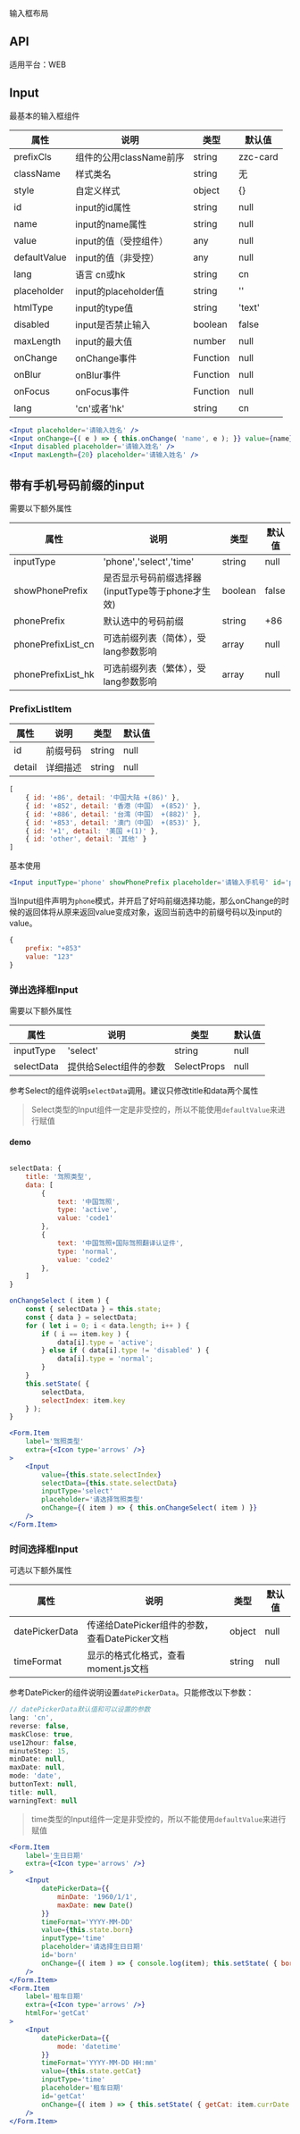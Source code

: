输入框布局

## API

适用平台：WEB

## Input

最基本的输入框组件

| 属性         | 说明                    | 类型     | 默认值   |
| ------------ | ----------------------- | -------- | -------- |
| prefixCls    | 组件的公用className前序 | string   | zzc-card |
| className    | 样式类名                | string   | 无       |
| style        | 自定义样式              | object   | {}       |
| id           | input的id属性           | string   | null     |
| name         | input的name属性         | string   | null     |
| value        | input的值（受控组件）   | any      | null     |
| defaultValue | input的值（非受控）     | any      | null     |
| lang         | 语言 cn或hk             | string   | cn       |
| placeholder  | input的placeholder值    | string   | ''       |
| htmlType     | input的type值           | string   | 'text'   |
| disabled     | input是否禁止输入       | boolean  | false    |
| maxLength    | input的最大值           | number   | null     |
| onChange     | onChange事件            | Function | null     |
| onBlur       | onBlur事件              | Function | null     |
| onFocus      | onFocus事件             | Function | null     |
| lang         | 'cn'或者'hk'            | string   | cn       |


```jsx
<Input placeholder='请输入姓名' />
<Input onChange={( e ) => { this.onChange( 'name', e ); }} value={name} placeholder='请输入姓名' />
<Input disabled placeholder='请输入姓名' />
<Input maxLength={20} placeholder='请输入姓名' />
```

## 带有手机号码前缀的input

需要以下额外属性

| 属性               | 说明                                             | 类型                  | 默认值 |
| ------------------ | ------------------------------------------------ | --------------------- | ------ |
| inputType          | 'phone','select','time'                          | string                | null   |
| showPhonePrefix    | 是否显示号码前缀选择器(inputType等于phone才生效) | boolean               | false  |
| phonePrefix        | 默认选中的号码前缀                               | string                | +86    |
| phonePrefixList_cn | 可选前缀列表（简体），受lang参数影响             | array<PrefixListItem> | null   |
| phonePrefixList_hk | 可选前缀列表（繁体），受lang参数影响             | array<PrefixListItem> | null   |

### PrefixListItem
| 属性   | 说明     | 类型   | 默认值 |
| ------ | -------- | ------ | ------ |
| id     | 前缀号码 | string | null   |
| detail | 详细描述 | string | null   |

```js
[
    { id: '+86', detail: '中国大陆 +(86)' },
    { id: '+852', detail: '香港（中国） +(852)' },
    { id: '+886', detail: '台湾（中国） +(882)' },
    { id: '+853', detail: '澳门（中国） +(853)' },
    { id: '+1', detail: '美国 +(1)' },
    { id: 'other', detail: '其他' }
]
```

基本使用
```jsx
<Input inputType='phone' showPhonePrefix placeholder='请输入手机号' id='phone' onChange={(value) => {console.log(value)}}/>
```

当Input组件声明为`phone`模式，并开启了好吗前缀选择功能，那么onChange的时候的返回体将从原来返回value变成对象，返回当前选中的前缀号码以及input的value。

```jsx
{
    prefix: "+853"
    value: "123"
}
```

### 弹出选择框Input

需要以下额外属性

| 属性       | 说明                   | 类型        | 默认值 |
| ---------- | ---------------------- | ----------- | ------ |
| inputType  | 'select'               | string      | null   |
| selectData | 提供给Select组件的参数 | SelectProps | null   |

参考Select的组件说明`selectData`调用。建议只修改title和data两个属性

> Select类型的Input组件一定是非受控的，所以不能使用`defaultValue`来进行赋值

#### demo
```jsx

selectData: {
    title: '驾照类型',
    data: [
        {
            text: '中国驾照',
            type: 'active',
            value: 'code1'
        },
        {
            text: '中国驾照+国际驾照翻译认证件',
            type: 'normal',
            value: 'code2'
        },
    ]
}

onChangeSelect ( item ) {
    const { selectData } = this.state;
    const { data } = selectData;
    for ( let i = 0; i < data.length; i++ ) {
        if ( i == item.key ) {
            data[i].type = 'active';
        } else if ( data[i].type != 'disabled' ) {
            data[i].type = 'normal';
        }
    }
    this.setState( {
        selectData,
        selectIndex: item.key
    } );
}

<Form.Item
    label='驾照类型'
    extra={<Icon type='arrows' />}
>
    <Input 
        value={this.state.selectIndex} 
        selectData={this.state.selectData} 
        inputType='select'
        placeholder='请选择驾照类型' 
        onChange={( item ) => { this.onChangeSelect( item ) }}
    />
</Form.Item>

```

### 时间选择框Input

可选以下额外属性

| 属性           | 说明                                           | 类型        | 默认值 |
| -------------- | ---------------------------------------------- | ----------- | ------ |
| datePickerData | 传递给DatePicker组件的参数，查看DatePicker文档 | object      | null   |
| timeFormat     | 显示的格式化格式，查看moment.js文档            | string | null   |

参考DatePicker的组件说明设置`datePickerData`。只能修改以下参数：

```jsx
// datePickerData默认值和可以设置的参数
lang: 'cn',
reverse: false,
maskClose: true,
use12hour: false,
minuteStep: 15,
minDate: null,
maxDate: null,
mode: 'date',
buttonText: null,
title: null,
warningText: null
```

> time类型的Input组件一定是非受控的，所以不能使用`defaultValue`来进行赋值

```jsx
<Form.Item
    label='生日日期'
    extra={<Icon type='arrows' />}
>
    <Input
        datePickerData={{
            minDate: '1960/1/1',
            maxDate: new Date()
        }}
        timeFormat='YYYY-MM-DD'
        value={this.state.born}
        inputType='time'
        placeholder='请选择生日日期'
        id='born'
        onChange={( item ) => { console.log(item); this.setState( { born: item.currDate } ) }}
    />
</Form.Item>
<Form.Item
    label='租车日期'
    extra={<Icon type='arrows' />}
    htmlFor='getCat'
>
    <Input
        datePickerData={{
            mode: 'datetime'
        }}
        timeFormat='YYYY-MM-DD HH:mm'
        value={this.state.getCat}
        inputType='time'
        placeholder='租车日期'
        id='getCat'
        onChange={( item ) => { this.setState( { getCat: item.currDate } ) }}
    />
</Form.Item>
```